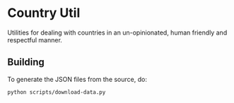 # Country Util

Utilities for dealing with countries in an un-opinionated, human friendly and respectful manner.

## Building

To generate the JSON files from the source, do:

```
python scripts/download-data.py
```
